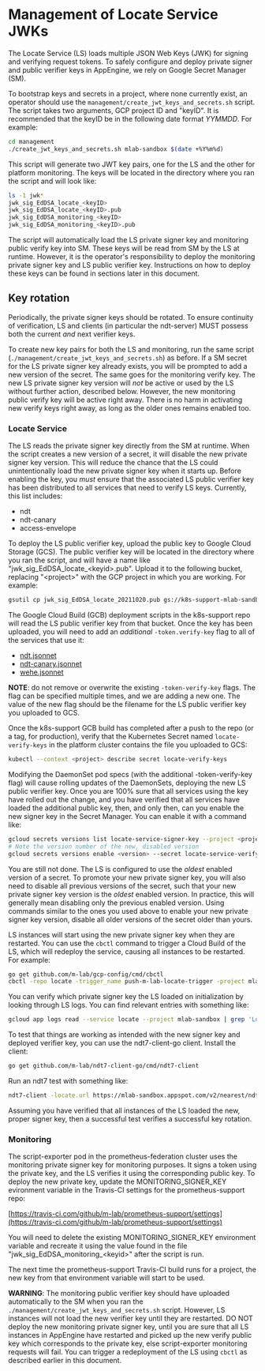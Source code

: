# Management of Locate Service JWKs

The Locate Service (LS) loads multiple JSON Web Keys (JWK) for signing and
verifying request tokens. To safely configure and deploy private signer and
public verifier keys in AppEngine, we rely on Google Secret Manager (SM).

To bootstrap keys and secrets in a project, where none currently exist, an
operator should use the `management/create_jwt_keys_and_secrets.sh` script. The
script takes two arguments, GCP project ID and "keyID". It is recommended that
the keyID be in the following date format _YYMMDD_. For example:

```sh
cd management
./create_jwt_keys_and_secrets.sh mlab-sandbox $(date +%Y%m%d)
```

This script will generate two JWT key pairs, one for the LS and the other for
platform monitoring. The keys will be located in the directory where you ran the
script and will look like:

```sh
ls -1 jwk*
jwk_sig_EdDSA_locate_<keyID>
jwk_sig_EdDSA_locate_<keyID>.pub
jwk_sig_EdDSA_monitoring_<keyID>
jwk_sig_EdDSA_monitoring_<keyID>.pub
```

The script will automatically load the LS private signer key and monitoring
public verify key into SM. These keys will be read from SM by the LS at
runtime. However, it is the operator's responsibility to deploy the monitoring
private signer key and LS public verifier key. Instructions on how to deploy
these keys can be found in sections later in this document.

## Key rotation

Periodically, the private signer keys should be rotated. To ensure continuity of
verification, LS and clients (in particular the ndt-server) MUST possess both
the current _and_ next verifier keys.

To create new key pairs for both the LS and monitoring, run the same script
(`./management/create_jwt_keys_and_secrets.sh`) as before. If a SM secret
for the LS private signer key already exists, you will be prompted to add a new
version of the secret. The same goes for the monitoring verify key. The new
LS private signer key version will _not_ be active or used by the LS without
further action, described below. However, the new monitoring public verify key
will be active right away. There is no harm in activating new verify keys right
away, as long as the older ones remains enabled too.

### Locate Service

The LS reads the private signer key directly from the SM at runtime. When the
script creates a new version of a secret, it will disable the new private signer
key version. This will reduce the chance that the LS could unintentionally load
the new private signer key when it starts up. Before enabling the key, you
*must* ensure that the associated LS public verifier key has been distributed to
all services that need to verify LS keys. Currently, this list includes:

* ndt
* ndt-canary
* access-envelope

To deploy the LS public verifier key, upload the public key to Google Cloud
Storage (GCS). The public verifier key will be located in the directory where
you ran the script, and will have a name like
"jwk_sig_EdDSA_locate_\<keyid\>.pub". Upload it to the following bucket,
replacing "\<project\>" with the GCP project in which you are working. For
example:

```sh
gsutil cp jwk_sig_EdDSA_locate_20211020.pub gs://k8s-support-mlab-sandbox/locate/
```

The Google Cloud Build (GCB) deployment scripts in the k8s-support repo will
read the LS public verifier key from that bucket. Once the key has been
uploaded, you will need to add an *additional* `-token.verify-key` flag to all
of the services that use it:

* [ndt.jsonnet](https://github.com/m-lab/k8s-support/blob/master/k8s/daemonsets/experiments/ndt.jsonnet)
* [ndt-canary.jsonnet](https://github.com/m-lab/k8s-support/blob/master/k8s/daemonsets/experiments/ndt-canary.jsonnet)
* [wehe.jsonnet](https://github.com/m-lab/k8s-support/blob/master/k8s/daemonsets/experiments/wehe.jsonnet)

**NOTE**: do not remove or overwrite the existing `-token-verify-key` flags. The
flag can be specified multiple times, and we are adding a new one.  The value of
the new flag should be the filename for the LS public verifier key you uploaded
to GCS.

Once the k8s-support GCB build has completed after a push to the repo (or a
tag, for production), verify that the Kubernetes Secret named
`locate-verify-keys` in the platform cluster contains the file you uploaded to
GCS:

```sh
kubectl --context <project> describe secret locate-verify-keys
```

Modifying the DaemonSet pod specs (with the additional -token-verify-key flag)
will cause rolling updates of the DaemonSets, deploying the new LS public
verifier key. Once you are 100% sure that all services using the key have rolled
out the change, and you have verified that all services have loaded the
additional public key, then, and only then, can you enable the new signer key in
the Secret Manager. You can enable it with a command like:

```sh
gcloud secrets versions list locate-service-signer-key --project <project>
# Note the version number of the new, disabled version
gcloud secrets versions enable <version> --secret locate-service-verify-key --project <project>
```

You are still not done. The LS is configured to use the _oldest_ enabled version
of a secret. To promote your new private signer key, you will also need to
disable all previous versions of the secret, such that your new private signer
key version is the _oldest_ enabled version. In practice, this will generally
mean disabling only the previous enabled version. Using commands similar to the
ones you used above to enable your new private signer key version, disable all
older versions of the secret older than yours.

LS instances will start using the new private signer key when they are
restarted. You can use the `cbctl` command to trigger a Cloud Build of the LS,
which will redeploy the service, causing all instances to be restarted. For
example:

```sh
go get github.com/m-lab/gcp-config/cmd/cbctl
cbctl -repo locate -trigger_name push-m-lab-locate-trigger -project mlab-staging
```

You can verify which private signer key the LS loaded on initialization by
looking through LS logs. You can find relevant entries with something like:

```sh
gcloud app logs read --service locate --project mlab-sandbox | grep 'Loading JWT'
```

To test that things are working as intended with the new signer key and deployed
verifier key, you can use the ndt7-client-go client. Install the client:

```sh
go get github.com/m-lab/ndt7-client-go/cmd/ndt7-client
```

Run an ndt7 test with something like:

```sh
ndt7-client -locate.url https://mlab-sandbox.appspot.com/v2/nearest/ndt/ndt7
```

Assuming you have verified that all instances of the LS loaded the new, proper
signer key, then a successful test verifies a successful key rotation.

### Monitoring

The script-exporter pod in the prometheus-federation cluster uses the monitoring
private signer key for monitoring purposes. It signs a token using the private
key, and the LS verifies it using the corresponding public key. To deploy the
new private key, update the MONITORING_SIGNER_KEY evironment variable in the
Travis-CI settings for the prometheus-support repo:

[https://travis-ci.com/github/m-lab/prometheus-support/settings](https://travis-ci.com/github/m-lab/prometheus-support/settings)

You will need to delete the existing MONITORING_SIGNER_KEY environment variable
and recreate it using the value found in the file "jwk_sig_EdDSA_monitoring_\<keyid\>"
after the script is run.

The next time the prometheus-support Travis-CI build runs for a project, the new
key from that environment variable will start to be used.

**WARNING**: The monitoring public verifier key should have uploaded
automatically to the SM when you ran the
`./management/create_jwt_keys_and_secrets.sh` script. However, LS instances will
not load the new verifier key until they are restarted. DO NOT deploy the new
monitoring private signer key, until you are sure that all LS instances in
AppEngine have restarted and picked up the new verify public key which
corresponds to the private key, else script-exporter monitoring requests will
fail. You can trigger a redeployment of the LS using `cbctl` as described
earlier in this document.
